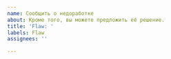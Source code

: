 ```yaml
---
name: Сообщить о недоработке
about: Кроме того, вы можете предложить её решение.
title: 'Flaw: '
labels: Flaw
assignees: ''

---
```



